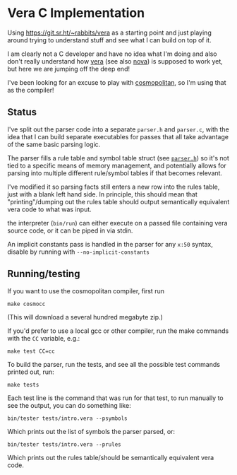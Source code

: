 # Vera C Implementation

Using https://git.sr.ht/~rabbits/vera as a starting point and just playing
around trying to understand stuff and see what I can build on top of it.

I am clearly not a C developer and have no idea what I'm doing and also don't
really understand how [vera](https://wiki.xxiivv.com/site/vera.html) (see also
[nova](https://wiki.nova-lang.net/index.php?title=Main_Page)) is supposed to
work yet, but here we are jumping off the deep end!

I've been looking for an excuse to play with
[cosmopolitan](https://github.com/jart/cosmopolitan), so I'm using that as the
compiler!

## Status

I've split out the parser code into a separate `parser.h` and `parser.c`, with
the idea that I can build separate executables for passes that all take
advantage of the same basic parsing logic.

The parser fills a rule table and symbol table struct (see
[`parser.h`](src/parser.h)) so it's not tied to a specific means of memory
management, and potentially allows for parsing into multiple different
rule/symbol tables if that becomes relevant.

I've modified it so parsing facts still enters a new row into the rules table,
just with a blank left hand side. In principle, this should mean that
"printing"/dumping out the rules table should output semantically equivalent
vera code to what was input.

the interpreter (`bin/run`) can either execute on a passed file containing vera
source code, or it can be piped in via stdin.

An implicit constants pass is handled in the parser for any `x:50` syntax,
disable by running with `--no-implicit-constants`

## Running/testing

If you want to use the cosmopolitan compiler, first run
```
make cosmocc
```
(This will download a several hundred megabyte zip.) 

If you'd prefer to use a local gcc or other compiler, run the make commands
with the `CC` variable, e.g.:
```
make test CC=cc
```

To build the parser, run the tests, and see all the possible test commands
printed out, run: 
```
make tests
```

Each test line is the command that was run for that test, to run manually to see
the output, you can do something like: 
```
bin/tester tests/intro.vera --psymbols
```
Which prints out the list of symbols the parser parsed, or:

```
bin/tester tests/intro.vera --prules
```
Which prints out the rules table/should be semantically equivalent vera code.
